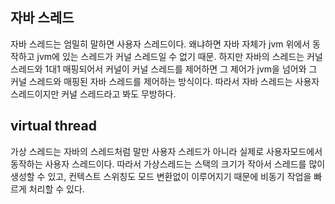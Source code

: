 ## 자바 스레드
자바 스레드는 엄밀히 말하면 사용자 스레드이다. 왜냐하면 자바 자체가 jvm 위에서 동작하고 jvm에 있는 스레드가 커널 스레드일 수 없기 때문. 하지만 자바의 스레드는 커널스레드와 1대1 매핑되어서 커널이 커널 스레드를 제어하면 그 제어가 jvm을 넘어와 그 커널 스레드와 매핑된 자바 스레드를 제어하는 방식이다. 따라서 자바 스레드는 사용자 스레드이지만 커널 스레드라고 봐도 무방하다.

## virtual thread
가상 스레드는 자바의 스레드처럼 말만 사용자 스레드가 아니라 실제로 사용자모드에서 동작하는 사용자 스레드이다. 따라서 가상스레드는 스택의 크기가 작아서 스레드를 많이 생성할 수 있고, 컨텍스트 스위칭도 모드 변환없이 이루어지기 때문에 비동기 작업을 빠르게 처리할 수 있다.